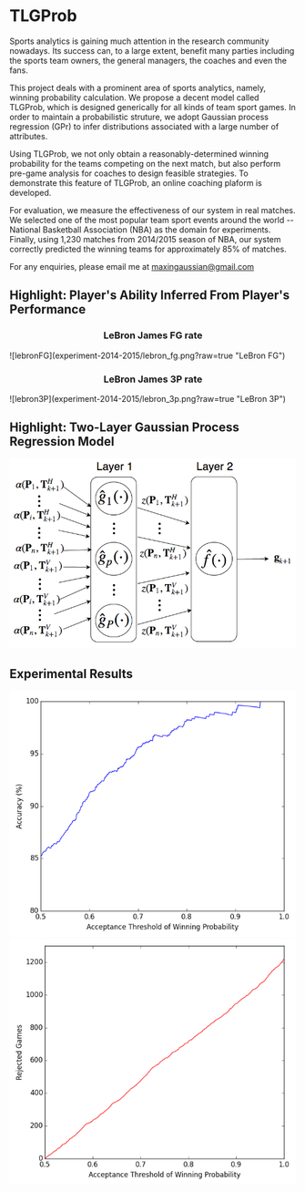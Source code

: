 # TLGProb

Sports analytics is gaining much attention in the research community nowadays. Its success can, to a large extent, benefit many parties including the sports team owners, the general managers, the coaches and even the fans. 

This project deals with a prominent area of sports analytics, namely, winning probability calculation. We propose a decent model called TLGProb, which is designed generically for all kinds of team sport games. In order to maintain a probabilistic struture, we adopt Gaussian process regression (GPr) to infer distributions associated with a large number of attributes. 

Using TLGProb, we not only obtain a reasonably-determined winning probability for the teams competing on the next match, but also perform pre-game analysis for coaches to design feasible strategies. To demonstrate this feature of TLGProb, an online coaching plaform is developed.

For evaluation, we measure the effectiveness of our system in real matches. We selected one of the most popular team sport events around the world -- National Basketball Association (NBA) as the domain for experiments. Finally, using 1,230 matches from 2014/2015 season of NBA, our system correctly predicted the winning teams for approximately 85% of matches.

For any enquiries, please email me at maxingaussian@gmail.com

## Highlight: Player's Ability Inferred From Player's Performance
<h3 align="center">
LeBron James FG rate
</h3>
![lebronFG](experiment-2014-2015/lebron_fg.png?raw=true "LeBron FG")
<h3 align="center">
LeBron James 3P rate
</h3>
![lebron3P](experiment-2014-2015/lebron_3p.png?raw=true "LeBron 3P")

## Highlight: Two-Layer Gaussian Process Regression Model
![TLGstructure](experiment-2014-2015/TLG_structure.png?raw=true "TLG structure")


## Experimental Results
![AccuracyCurve](experiment-2014-2015/accuracy_curve.png "Accuracy Curve")
![RejectCurve](experiment-2014-2015/reject_curve.png "Reject Curve")